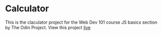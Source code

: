 # Calculator

This is the claculator project for the Web Dev 101 course JS basics section by The Odin Project.
View this project [live](https://an0therhuman.github.io/Calculator/)
